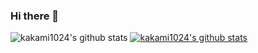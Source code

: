 ### Hi there 👋

![kakami1024's github stats](https://github-readme-stats.vercel.app/api?username=kakami1024&theme=great-gatsby&show_icons=true)
[![kakami1024's github stats](https://github-readme-stats.vercel.app/api/top-langs/?username=kakami1024&show_icons=true&hide_border=true&title_color=004386&icon_color=004386&layout=compact)](https://github.com/kakami1024)

<!--
**kakami1024/kakami1024** is a ✨ _special_ ✨ repository because its `README.md` (this file) appears on your GitHub profile.

Here are some ideas to get you started:

- 🔭 I’m currently working on ...
- 🌱 I’m currently learning ...
- 👯 I’m looking to collaborate on ...
- 🤔 I’m looking for help with ...
- 💬 Ask me about ...
- 📫 How to reach me: ...
- 😄 Pronouns: ...
- ⚡ Fun fact: ...
-->
